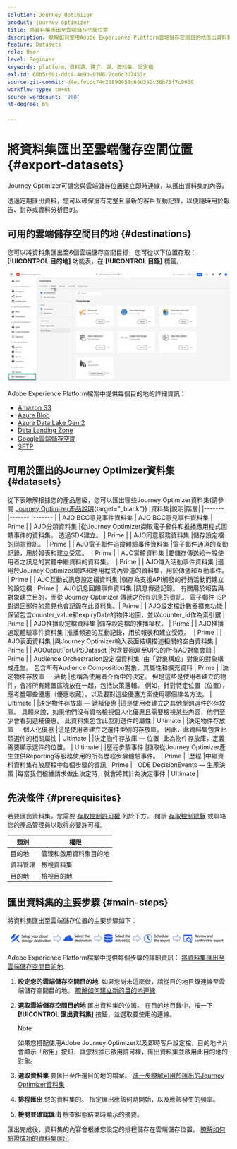 ```yaml
---
solution: Journey Optimizer
product: journey optimizer
title: 將資料集匯出至雲端儲存空間位置
description: 瞭解如何使用Adobe Experience Platform雲端儲存空間目的地匯出資料集。
feature: Datasets
role: User
level: Beginner
keywords: platform、資料湖、建立、湖、資料集、設定檔
exl-id: 66b5c691-ddc4-4e9b-9386-2ce6c307451c
source-git-commit: d4ecfecdc74c26890658d68d352c36b75f7c9039
workflow-type: tm+mt
source-wordcount: '988'
ht-degree: 6%

---
```


# 將資料集匯出至雲端儲存空間位置 {#export-datasets}

Journey Optimizer可讓您與雲端儲存位置建立即時連線，以匯出資料集的內容。

透過定期匯出資料，您可以確保擁有完整且最新的客戶互動記錄，以便隨時用於報告、封存或資料分析目的。

## 可用的雲端儲存空間目的地 {#destinations}

您可以將資料集匯出至6個雲端儲存空間目標，您可從以下位置存取： **[!UICONTROL 目的地]** 功能表，在 **[!UICONTROL 目錄]** 標籤。

![](assets/dataset-export-setup.png)


Adobe Experience Platform檔案中提供每個目的地的詳細資訊：

* [Amazon S3](https://experienceleague.adobe.com/docs/experience-platform/destinations/catalog/cloud-storage/amazon-s3.html)
* [Azure Blob](https://experienceleague.adobe.com/docs/experience-platform/destinations/catalog/cloud-storage/azure-blob.html)
* [Azure Data Lake Gen 2](https://experienceleague.adobe.com/docs/experience-platform/destinations/catalog/cloud-storage/adls-gen2.html)
* [Data Landing Zone](https://experienceleague.adobe.com/docs/experience-platform/destinations/catalog/cloud-storage/data-landing-zone.html)
* [Google雲端儲存空間](https://experienceleague.adobe.com/docs/experience-platform/destinations/catalog/cloud-storage/google-cloud-storage.html)
* [SFTP](https://experienceleague.adobe.com/docs/experience-platform/destinations/catalog/cloud-storage/sftp.html)

## 可用於匯出的Journey Optimizer資料集 {#datasets}

從下表瞭解根據您的產品層級，您可以匯出哪些Journey Optimizer資料集(請參閱 [Journey Optimizer產品說明](https://helpx.adobe.com/tw/legal/product-descriptions/adobe-journey-optimizer.html){target="_blank"}) |資料集|說明|階層| |------- |------- |------- | | AJO BCC意見事件資料集 | AJO BCC意見事件資料集 | Prime | | AJO分類資料集 |從Journey Optimizer擷取電子郵件和推播應用程式回饋事件的資料集。 透過SDK建立。 | Prime | | AJO同意服務資料集 |儲存設定檔的同意資訊。 | Prime | | AJO電子郵件追蹤體驗事件資料集 |電子郵件通道的互動記錄，用於報表和建立受眾。  | Prime | | AJO實體資料集 |要儲存傳送給一般使用者之訊息的實體中繼資料的資料集。  | Prime | | AJO傳入活動事件資料集 |適用於Journey Optimizer網路和應用程式內管道的資料集，用於傳遞和互動事件。 | Prime | | AJO互動式訊息設定檔資料集 |儲存為支援API觸發的行銷活動而建立的設定檔 | Prime | | AJO訊息回饋事件資料集 |訊息傳遞記錄。 有關用於報告與對象建立目的，而從 Journey Optimizer 傳遞之所有訊息的資訊。 電子郵件 ISP 對退回郵件的意見也會記錄在此資料集。| Prime | | AJO設定檔計數器擴充功能 |保留包含counter_value和expiryDate的物件地圖，並以counter_id作為索引鍵 | Prime | | AJO推播設定檔資料集 |儲存設定檔的推播權杖。 | Prime | | AJO推播追蹤體驗事件資料集 |推播頻道的互動記錄，用於報表和建立受眾。  | Prime | | AJO表面資料集 |與Journey Optimizer輸入表面結構描述相關的空白資料集 | Prime | | AOOutputForUPSDataset |包含要回寫至UPS的所有AO對象會籍 | Prime | | Audience Orchestration設定檔資料集 |由「對象構成」對象的對象構成產生。 包含所有Audience Composition對象、其屬性和擴充資料 | Prime | |決定物件存放庫 — 活動 |也稱為使用者介面中的決定。 但是這些是使用者建立的物件，會將所有建置區塊放在一起，包括決策邏輯。 例如，針對特定位置（位置），應考量哪些優惠（優惠收藏），以及要對這些優惠方案使用哪個排名方法。 | Ultimate | |決定物件存放庫 — 遞補優惠 |這是使用者建立之其他型別選件的存放庫。 具體來說，如果他們沒有資格檢視個人化優惠且需要檢視某些內容，他們至少會看到遞補優惠。 此資料集包含此型別選件的屬性 | Ultimate | |決定物件存放庫 — 個人化優惠 |這是使用者建立之選件型別的存放庫。 因此，此資料集包含此類選件的相關屬性 | Ultimate | |決定物件存放庫 — 位置 |此為物件存放庫，定義需要顯示選件的位置。 | Ultimate | |歷程步驟事件 |擷取從Journey Optimizer產生並供Reporting等服務使用的所有歷程步驟體驗事件。 | Prime | |歷程 |中繼資料資料集存放歷程中每個步驟的資訊 | Prime | | ODE DecisionEvents — 生產決策 |每當我們根據請求做出決定時，就會將其計為決定事件 | Ultimate |

## 先決條件 {#prerequisites}

若要匯出資料集，您需要 [存取控制許可權](https://experienceleague.adobe.com/docs/experience-platform/access-control/home.html#permissions) 列於下方。 閱讀 [存取控制總覽](https://experienceleague.adobe.com/docs/experience-platform/access-control/ui/overview.html) 或聯絡您的產品管理員以取得必要許可權。

| 類別 | 權限 |
|--|--|
| 目的地 | 管理和啟用資料集目的地 |
| 資料管理 | 檢視資料集 |
| 目的地 | 檢視目的地 |

## 匯出資料集的主要步驟 {#main-steps}

將資料集匯出至雲端儲存位置的主要步驟如下：

![](assets/dataset-export-process.png)

Adobe Experience Platform檔案中提供每個步驟的詳細資訊： [將資料集匯出至雲端儲存空間目的地](https://experienceleague.adobe.com/docs/experience-platform/destinations/ui/activate/export-datasets.html).

1. **設定您的雲端儲存空間目的地**. 如果您尚未這麼做，請從目的地目錄連線至雲端儲存空間目的地。 [瞭解如何建立新的目的地連線](https://experienceleague.adobe.com/docs/experience-platform/destinations/ui/connect-destination.html#setup)

   <!--![](assets/dataset-export-setup.png)-->

1. **選取雲端儲存空間目的地** 匯出資料集的位置。 在目的地目錄中，按一下 **[!UICONTROL 匯出資料集]** 按鈕，並選取要使用的連線。

   <!--![](assets/dataset-export-destination.png)-->

   >[!NOTE]
   >
   >如果您搭配使用Adobe Journey Optimizer以及即時客戶設定檔，目的地卡片會顯示「啟用」按鈕，讓您根據已啟用許可權，匯出資料集並啟用此目的地的對象。

1. **選取資料集** 要匯出至所選目的地的檔案。 [進一步瞭解可用於匯出的Journey Optimizer資料集](#datasets)

   <!--![](assets/dataset-export-dataset-selection.png)-->

1. **排程匯出** 您的資料集的。 指定匯出應該何時開始，以及應該發生的頻率。

   <!--![](assets/dataset-export-schedule.png)-->

1. **檢閱並確認匯出** 檢查組態結束時顯示的摘要。

   <!--![](assets/dataset-export-review.png)-->

匯出完成後，資料集的內容會根據您設定的排程儲存在雲端儲存位置。 [瞭解如何驗證成功的資料集匯出](https://experienceleague.adobe.com/docs/experience-platform/destinations/ui/activate/export-datasets.html#verify)
